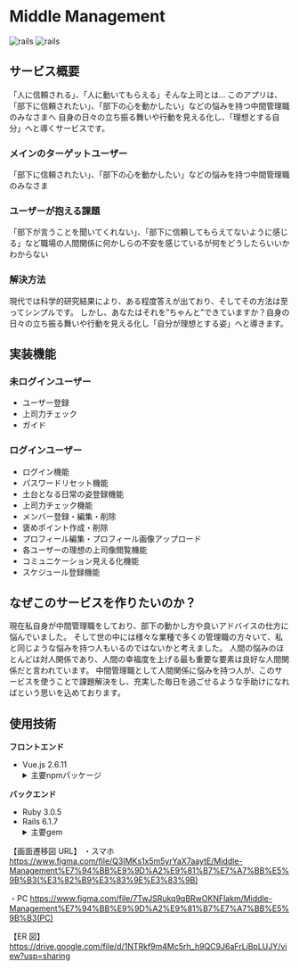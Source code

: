 # Middle Management

![rails](https://img.shields.io/badge/Rails-v6.1.7-red)
![rails](https://img.shields.io/badge/Vue-v2.6.11-brightgreen)

## サービス概要

「人に信頼される」、「人に動いてもらえる」そんな上司とは…
このアプリは、「部下に信頼されたい」、「部下の心を動かしたい」などの悩みを持つ中間管理職のみなさまへ
自身の日々の立ち振る舞いや行動を見える化し、「理想とする自分」へと導くサービスです。

### メインのターゲットユーザー

「部下に信頼されたい」、「部下の心を動かしたい」などの悩みを持つ中間管理職のみなさま

### ユーザーが抱える課題

「部下が言うことを聞いてくれない」、「部下に信頼してもらえてないように感じる」など職場の人間関係に何かしらの不安を感じているが何をどうしたらいいかわからない

### 解決方法

現代では科学的研究結果により、ある程度答えが出ており、そしてその方法は至ってシンプルです。
しかし、あなたはそれを”ちゃんと”できていますか？自身の日々の立ち振る舞いや行動を見える化し「自分が理想とする姿」へと導きます。

## 実装機能

### 未ログインユーザー

- ユーザー登録
- 上司力チェック
- ガイド

### ログインユーザー

- ログイン機能
- パスワードリセット機能
- 土台となる日常の姿登録機能
- 上司力チェック機能
- メンバー登録・編集・削除
- 褒めポイント作成・削除
- プロフィール編集・プロフィール画像アップロード
- 各ユーザーの理想の上司像閲覧機能
- コミュニケーション見える化機能
- スケジュール登録機能

## なぜこのサービスを作りたいのか？

現在私自身が中間管理職をしており、部下の動かし方や良いアドバイスの仕方に悩んでいました。
そして世の中には様々な業種で多くの管理職の方々いて、私と同じような悩みを持つ人もいるのではないかと考えました。
人間の悩みのほとんどは対人関係であり、人間の幸福度を上げる最も重要な要素は良好な人間関係だと言われています。
中間管理職として人間関係に悩みを持つ人が、このサービスを使うことで課題解決をし、充実した毎日を過ごせるような手助けになればという思いを込めております。

## 使用技術

**フロントエンド**

<ul>
  <li>Vue.js 2.6.11</li>
  <details>
    <summary>主要npmパッケージ</summary>
    <ul>
      <li><a href="https://github.com/vuetifyjs/vuetify">vuetify</a></li>
      <li><a href="https://github.com/vuejs/vue-router">vue-router</a></li>
      <li><a href="https://github.com/vuejs/vuex/tree/3.x">vuex</a></li>
      <li><a href="https://github.com/logaretm/vee-validate">vee-validate</a></li>
      <li><a href="https://github.com/eslint/eslint">eslint</a></li>
    </ul>
  </deatails>
</ul>

**バックエンド**

<ul>
  <li>Ruby 3.0.5</li>
  <li>Rails 6.1.7</li>
  <details>
    <summary>主要gem</summary>
    <ul>
      <li><a href="https://github.com/rails/webpacker">webpacker</a></li>
      <li><a href="https://github.com/fgrehm/letter_opener_web">letter_opener_web</a></li>
      <li><a href="https://github.com/Sorcery/sorcery">sorcery</a></li>
      <li><a href="https://github.com/rubyconfig/config">config</a></li>
      <li><a href="https://github.com/rubocop/rubocop">rubocop</a></li>
    </ul>
  </deatails>
  <li>Docker</li>
</ul>

【画面遷移図 URL】
・スマホ
https://www.figma.com/file/Q3IMKs1x5m5yrYaX7aaytE/Middle-Management%E7%94%BB%E9%9D%A2%E9%81%B7%E7%A7%BB%E5%9B%B3(%E3%82%B9%E3%83%9E%E3%83%9B)

・PC
https://www.figma.com/file/7TwJSRukq9qBRwOKNFlakm/Middle-Management%E7%94%BB%E9%9D%A2%E9%81%B7%E7%A7%BB%E5%9B%B3(PC)

【ER 図】
https://drive.google.com/file/d/1NTRkf9m4Mc5rh_h9QC9J6aFrLiBpLUJY/view?usp=sharing
